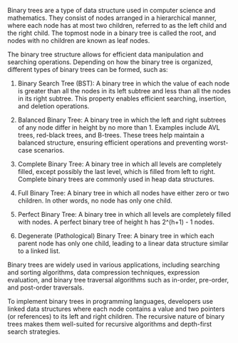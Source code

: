 Binary trees are a type of data structure used in computer science and mathematics. They consist of nodes arranged in a hierarchical manner, where each node has at most two children, referred to as the left child and the right child. The topmost node in a binary tree is called the root, and nodes with no children are known as leaf nodes.

The binary tree structure allows for efficient data manipulation and searching operations. Depending on how the binary tree is organized, different types of binary trees can be formed, such as:

1. Binary Search Tree (BST): A binary tree in which the value of each node is greater than all the nodes in its left subtree and less than all the nodes in its right subtree. This property enables efficient searching, insertion, and deletion operations.

2. Balanced Binary Tree: A binary tree in which the left and right subtrees of any node differ in height by no more than 1. Examples include AVL trees, red-black trees, and B-trees. These trees help maintain a balanced structure, ensuring efficient operations and preventing worst-case scenarios.

3. Complete Binary Tree: A binary tree in which all levels are completely filled, except possibly the last level, which is filled from left to right. Complete binary trees are commonly used in heap data structures.

4. Full Binary Tree: A binary tree in which all nodes have either zero or two children. In other words, no node has only one child.

5. Perfect Binary Tree: A binary tree in which all levels are completely filled with nodes. A perfect binary tree of height h has 2^(h+1) - 1 nodes.

6. Degenerate (Pathological) Binary Tree: A binary tree in which each parent node has only one child, leading to a linear data structure similar to a linked list.

Binary trees are widely used in various applications, including searching and sorting algorithms, data compression techniques, expression evaluation, and binary tree traversal algorithms such as in-order, pre-order, and post-order traversals.

To implement binary trees in programming languages, developers use linked data structures where each node contains a value and two pointers (or references) to its left and right children. The recursive nature of binary trees makes them well-suited for recursive algorithms and depth-first search strategies.
